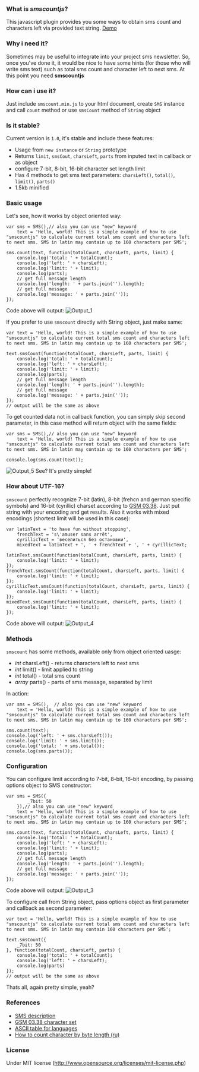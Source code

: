 ### What is *smscountjs*?
This javascript plugin provides you some ways to obtain sms count and characters left via provided text string. [Demo](http://likerrr.github.io/smscountjs/)

### Why i need it?
Sometimes may be useful to integrate into your project sms newsletter. So, once you've done it, it would be nice to have some hints (for those who will write sms text) such as total sms count and character left to next sms. At this point you need **smscountjs**

### How can i use it?
Just include `smscount.min.js` to your html document, create `SMS` instance and call `count` method or use `smsCount` method of `String` object

### Is it stable?
Current version is `1.0`, it's stable and include these features:

 - Usage from `new instance` or `String` prototype
 - Returns `limit`, `smsCout`, `charsLeft`, `parts` from inputed text in callback or as object
 - configure 7-bit, 8-bit, 16-bit character set length limit
 - Has 4 methods to get sms text parameters: `charsLeft()`,  `total()`, `limit()`, `parts()`
 - 1.5kb minified

### Basic usage
Let's see, how it works by object oriented way:

    var sms = SMS(),// also you can use "new" keyword
		text = 'Hello, world! This is a simple example of how to use "smscountjs" to calculate current total sms count and characters left to next sms. SMS in latin may contain up to 160 characters per SMS';

	sms.count(text, function(totalCount, charsLeft, parts, limit) {
		console.log('total: ' + totalCount);
		console.log('left: ' + charsLeft);
		console.log('limit: ' + limit);
		console.log(parts);
		// get full message length
		console.log('length: ' + parts.join('').length);
		// get full message
		console.log('message: ' + parts.join(''));
	});

Code above will output:
![Output_1][1]

If you prefer to use `smscount` directly with String object, just make same:

	var text = 'Hello, world! This is a simple example of how to use "smscountjs" to calculate current total sms count and characters left to next sms. SMS in latin may contain up to 160 characters per SMS';

	text.smsCount(function(totalCount, charsLeft, parts, limit) {
		console.log('total: ' + totalCount);
		console.log('left: ' + charsLeft);
		console.log('limit: ' + limit);
		console.log(parts);
		// get full message length
		console.log('length: ' + parts.join('').length);
		// get full message
		console.log('message: ' + parts.join(''));
	});
	// output will be the same as above
	
To get counted data not in callback function, you can simply skip second parameter, in this case method will return object with the same fields: 

 	var sms = SMS(),// also you can use "new" keyword
		text = 'Hello, world! This is a simple example of how to use "smscountjs" to calculate current total sms count and characters left to next sms. SMS in latin may contain up to 160 characters per SMS';

	console.log(sms.count(text));

![Output_5][5]
See? It's pretty simple!

### How about UTF-16?
`smscount` perfectly recognize 7-bit (latin), 8-bit (frehcn and german specific symbols) and 16-bit (cyrillic) charset according to [GSM 03.38][2]. Just put string with your encoding and get results. Also it works with mixed encodings (shortest limit will be used in this case):

	var latinText = 'to have fun without stopping',
		frenchText = 's\'amuser sans arrêt',
		cyrillicText = 'веселиться без остановки',
		mixedText = latinText + ', ' + frenchText + ', ' + cyrillicText;

	latinText.smsCount(function(totalCount, charsLeft, parts, limit) {
		console.log('limit: ' + limit);
	});
	frenchText.smsCount(function(totalCount, charsLeft, parts, limit) {
		console.log('limit: ' + limit);
	});
	cyrillicText.smsCount(function(totalCount, charsLeft, parts, limit) {
		console.log('limit: ' + limit);
	});
	mixedText.smsCount(function(totalCount, charsLeft, parts, limit) {
		console.log('limit: ' + limit);
	});
Code above will output:
![Output_4][4]

### Methods
`smscount` has some methods, available only from object oriented uasge:

 - *int* charsLeft() - returns characters left to next sms
 - *int* limit() - limit applied to string
 - *int* total() - total sms count
 - *array* parts() - parts of sms message, separated by limit

In action:

	var sms = SMS(),  // also you can use "new" keyword
		text = 'Hello, world! This is a simple example of how to use "smscountjs" to calculate current total sms count and characters left to next sms. SMS in latin may contain up to 160 characters per SMS';

	sms.count(text);
	console.log('left: ' + sms.charsLeft());
	console.log('limit: ' + sms.limit());
	console.log('total: ' + sms.total());
	console.log(sms.parts());

### Configuration
You can configure limit according to 7-bit, 8-bit, 16-bit encoding, by passing options object to SMS constructor:

	var sms = SMS({
			_7bit: 50
		}),// also you can use "new" keyword
		text = 'Hello, world! This is a simple example of how to use "smscountjs" to calculate current total sms count and characters left to next sms. SMS in latin may contain up to 160 characters per SMS';

	sms.count(text, function(totalCount, charsLeft, parts, limit) {
		console.log('total: ' + totalCount);
		console.log('left: ' + charsLeft);
		console.log('limit: ' + limit);
		console.log(parts);
		// get full message length
		console.log('length: ' + parts.join('').length);
		// get full message
		console.log('message: ' + parts.join(''));
	});
Code above will output:
![Output_3][3]

To configure call from String object, pass options object as first parameter and callback as second parameter:

	var text = 'Hello, world! This is a simple example of how to use "smscountjs" to calculate current total sms count and characters left to next sms. SMS in latin may contain 160 characters per SMS';
		
	text.smsCount({
		_7bit: 50
	}, function(totalCount, charsLeft, parts) {
		console.log('total: ' + totalCount);
		console.log('left: ' + charsLeft);
		console.log(parts)
	});
	// output will be the same as above

Thats all, again pretty simple, yeah?

### References

 - [SMS description](https://en.wikipedia.org/wiki/SMS)
 - [GSM 03.38 character set](http://en.wikipedia.org/wiki/GSM_03.38)
 - [ASCII table for languages](http://webdesign.about.com/od/localization/l/blhtmlcodes-fr.htm)
 - [How to count character by byte length (ru)](http://www.epochta.ru/knowledgebase/articles/sms-long.html)

### License
Under MIT license (http://www.opensource.org/licenses/mit-license.php)


  [1]: https://github.com/likerRr/smscountjs/blob/master/docs/images/1.png
  [2]: http://en.wikipedia.org/wiki/GSM_03.38
  [3]: https://github.com/likerRr/smscountjs/blob/master/docs/images/2.png
  [4]: https://github.com/likerRr/smscountjs/blob/master/docs/images/3.png
  [5]: https://github.com/likerRr/smscountjs/blob/master/docs/images/4.png


